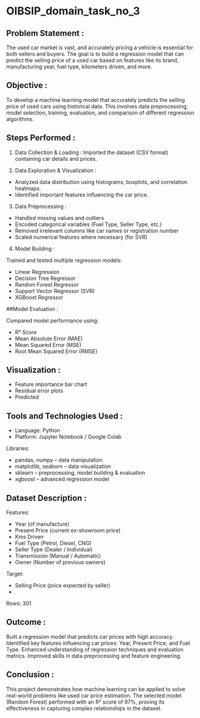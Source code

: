 # OIBSIP_domain_task_no_3
## Problem Statement :
The used car market is vast, and accurately pricing a vehicle is essential for both sellers and buyers. The goal is to build a regression model that can predict the selling price of a used car based on features like its brand, manufacturing year, fuel type, kilometers driven, and more.

## Objective :
To develop a machine learning model that accurately predicts the selling price of used cars using historical data. This involves data preprocessing, model selection, training, evaluation, and comparison of different regression algorithms.

## Steps Performed :
1. Data Collection & Loading :
Imported the dataset (CSV format) containing car details and prices.

2. Data Exploration & Visualization :
  * Analyzed data distribution using histograms, boxplots, and correlation heatmaps.
  * Identified important features influencing the car price.
        
3. Data Preprocessing :
  * Handled missing values and outliers
  * Encoded categorical variables (Fuel Type, Seller Type, etc.)
  * Removed irrelevant columns like car names or registration number
  * Scaled numerical features where necessary (for SVR)
        
4. Model Building :

Trained and tested multiple regression models:

  * Linear Regression
  * Decision Tree Regressor
  * Random Forest Regressor
  * Support Vector Regressor (SVR)
  * XGBoost Regressor

##Model Evaluation :

Compared model performance using:

  * R² Score
  * Mean Absolute Error (MAE)
  * Mean Squared Error (MSE)
  * Root Mean Squared Error (RMSE)

## Visualization :

 * Feature importance bar chart
 * Residual error plots
 * Predicted

## Tools and Technologies Used :

 * Language: Python
 * Platform: Jupyter Notebook / Google Colab
   
Libraries:
  * pandas, numpy – data manipulation
  * matplotlib, seaborn – data visualization
  * sklearn – preprocessing, model building & evaluation
  * xgboost – advanced regression model

## Dataset Description :

Features:

  * Year (of manufacture)
  * Present Price (current ex-showroom price)
  * Kms Driven
  * Fuel Type (Petrol, Diesel, CNG)
  * Seller Type (Dealer / Individual)
  * Transmission (Manual / Automatic)
  * Owner (Number of previous owners)
    
Target:
  * Selling Price (price expected by seller)
  * 
Rows: 301

## Outcome :
Built a regression model that predicts car prices with high accuracy.
Identified key features influencing car prices: Year, Present Price, and Fuel Type.
Enhanced understanding of regression techniques and evaluation metrics.
Improved skills in data preprocessing and feature engineering.

## Conclusion :
This project demonstrates how machine learning can be applied to solve real-world problems like used car price estimation. The selected model (Random Forest) performed with an R² score of 97%, proving its effectiveness in capturing complex relationships in the dataset.
